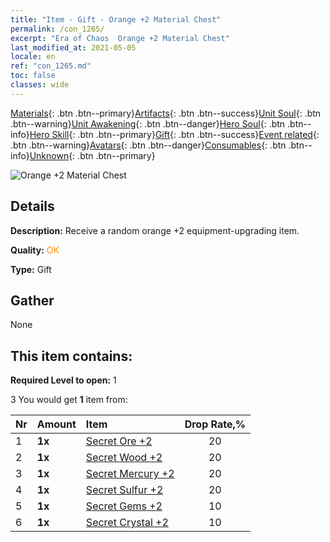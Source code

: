 ```yaml
---
title: "Item - Gift - Orange +2 Material Chest"
permalink: /con_1265/
excerpt: "Era of Chaos  Orange +2 Material Chest"
last_modified_at: 2021-05-05
locale: en
ref: "con_1265.md"
toc: false
classes: wide
---
```

 [Materials](/Items/){: .btn .btn--primary}[Artifacts](/Items/Artifacts/){: .btn .btn--success}[Unit Soul](/Items/UnitSoul/){: .btn .btn--warning}[Unit Awakening](/Items/UnitAwakening/){: .btn .btn--danger}[Hero Soul](/Items/HeroSoul/){: .btn .btn--info}[Hero Skill](/Items/HeroSkill/){: .btn .btn--primary}[Gift](/Items/Gift/){: .btn .btn--success}[Event related](/Items/Events/){: .btn .btn--warning}[Avatars](/Items/Avatars/){: .btn .btn--danger}[Consumables](/Items/Consumables/){: .btn .btn--info}[Unknown](/Items/Unknown/){: .btn .btn--primary}

 ![Orange +2 Material Chest](/images/t/i_304002.png)

## Details
 **Description:** Receive a random orange +2 equipment-upgrading item.

 **Quality:** <span style="color: #FF8C00">OK</span>

 **Type:** Gift

## Gather

  None

## This item contains:

 **Required Level to open:** 1

 3 You would get **1** item  from:

  | Nr | Amount |     Item    | Drop Rate,% |
  |:---|:-------|:------------|:---------:|
  | 1 |  **1x** | [Secret Ore +2](/Items/mat_75/) | 20 | 
  | 2 |  **1x** | [Secret Wood +2](/Items/mat_76/) | 20 | 
  | 3 |  **1x** | [Secret Mercury +2](/Items/mat_77/) | 20 | 
  | 4 |  **1x** | [Secret Sulfur +2](/Items/mat_78/) | 20 | 
  | 5 |  **1x** | [Secret Gems +2](/Items/mat_79/) | 10 | 
  | 6 |  **1x** | [Secret Crystal +2](/Items/mat_80/) | 10 | 
